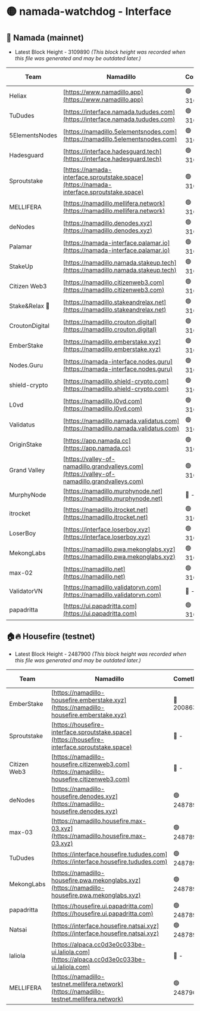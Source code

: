 # 🟡 namada-watchdog - Interface

## 🚀 Namada (mainnet)
- Latest Block Height - 3109890 *(This block height was recorded when this file was generated and may be outdated later.)*

| Team | Namadillo | CometBFT | Indexer | MASP Indexer |
|-|-|-|-|-|
| Heliax | [https://www.namadillo.app](https://www.namadillo.app) | 🟢 3109874 | 🟢 3109874 | 🟢 3109874 |
| TuDudes | [https://interface.namada.tududes.com](https://interface.namada.tududes.com) | 🟢 3109875 | 🟢 3109875 | 🟢 3109875 |
| 5ElementsNodes | [https://namadillo.5elementsnodes.com](https://namadillo.5elementsnodes.com) | 🟢 3109875 | 🟢 3109875 | 🟢 3109874 |
| Hadesguard | [https://interface.hadesguard.tech](https://interface.hadesguard.tech) | 🟢 3109875 | 🟢 3109875 | 🟢 3109875 |
| Sproutstake | [https://namada-interface.sproutstake.space](https://namada-interface.sproutstake.space) | 🟢 3109876 | 🟢 3109875 | 🟢 3109875 |
| MELLIFERA | [https://namadillo.mellifera.network](https://namadillo.mellifera.network) | 🟢 3109876 | 🟢 3109876 | 🟢 3109876 |
| deNodes | [https://namadillo.denodes.xyz](https://namadillo.denodes.xyz) | 🟢 3109877 | 🟢 3109877 | 🟢 3109877 |
| Palamar | [https://namada-interface.palamar.io](https://namada-interface.palamar.io) | 🟢 3109877 | 🟢 3109877 | 🟢 3109877 |
| StakeUp | [https://namadillo.namada.stakeup.tech](https://namadillo.namada.stakeup.tech) | 🟢 3109878 | 🟢 3109878 | 🟢 3109878 |
| Citizen Web3 | [https://namadillo.citizenweb3.com](https://namadillo.citizenweb3.com) | 🟢 3109879 | 🟢 3109878 | 🟢 3109878 |
| Stake&Relax 🦥 | [https://namadillo.stakeandrelax.net](https://namadillo.stakeandrelax.net) | 🟢 3109879 | 🟢 3109879 | 🟢 3109879 |
| CroutonDigital | [https://namadillo.crouton.digital](https://namadillo.crouton.digital) | 🟢 3109880 | 🟢 3109880 | 🟢 3109879 |
| EmberStake | [https://namadillo.emberstake.xyz](https://namadillo.emberstake.xyz) | 🟢 3109880 | 🟢 3109880 | 🟢 3109880 |
| Nodes.Guru | [https://namada-interface.nodes.guru](https://namada-interface.nodes.guru) | 🟢 3109880 | 🟢 3109880 | 🟢 3109880 |
| shield-crypto | [https://namadillo.shield-crypto.com](https://namadillo.shield-crypto.com) | 🟢 3109881 | 🟢 3109880 | 🟢 3109881 |
| L0vd | [https://namadillo.l0vd.com](https://namadillo.l0vd.com) | 🟢 3109881 | 🟢 3109881 | 🟢 3109881 |
| Validatus | [https://namadillo.namada.validatus.com](https://namadillo.namada.validatus.com) | 🟢 3109882 | 🟢 3109882 | 🟢 3109882 |
| OriginStake | [https://app.namada.cc](https://app.namada.cc) | 🟢 3109883 | 🟢 3109883 | 🟢 3109883 |
| Grand Valley | [https://valley-of-namadillo.grandvalleys.com](https://valley-of-namadillo.grandvalleys.com) | 🟢 3109883 | 🟢 3109883 | 🟢 3109884 |
| MurphyNode | [https://namadillo.murphynode.net](https://namadillo.murphynode.net) | 🔴 - | 🔴 - | 🔴 - |
| itrocket | [https://namadillo.itrocket.net](https://namadillo.itrocket.net) | 🟢 3109886 | 🟢 3109886 | 🟢 3109886 |
| LoserBoy | [https://interface.loserboy.xyz](https://interface.loserboy.xyz) | 🟢 3109886 | 🟢 3109886 | 🟢 3109886 |
| MekongLabs | [https://namadillo.pwa.mekonglabs.xyz](https://namadillo.pwa.mekonglabs.xyz) | 🟢 3109887 | 🟢 3109887 | 🟢 3109887 |
| max-02 | [https://namadillo.net](https://namadillo.net) | 🟢 3109887 | 🟢 3109887 | 🟢 3109887 |
| ValidatorVN | [https://namadillo.validatorvn.com](https://namadillo.validatorvn.com) | 🔴 - | 🔴 - | 🔴 - |
| papadritta | [https://ui.papadritta.com](https://ui.papadritta.com) | 🟢 3109890 | 🟢 3109889 | 🟢 3109890 |

## 🏠🔥 Housefire (testnet)
- Latest Block Height - 2487900 *(This block height was recorded when this file was generated and may be outdated later.)*

| Team | Namadillo | CometBFT | Indexer | MASP Indexer |
|-|-|-|-|-|
| EmberStake | [https://namadillo-housefire.emberstake.xyz](https://namadillo-housefire.emberstake.xyz) | 🔴 2008636 | 🔴 - | 🔴 - |
| Sproutstake | [https://housefire-interface.sproutstake.space](https://housefire-interface.sproutstake.space) | 🔴 - | 🔴 - | 🔴 - |
| Citizen Web3 | [https://namadillo-housefire.citizenweb3.com](https://namadillo-housefire.citizenweb3.com) | 🔴 - | 🔴 - | 🔴 - |
| deNodes | [https://namadillo-housefire.denodes.xyz](https://namadillo-housefire.denodes.xyz) | 🟢 2487896 | 🟢 2487896 | 🟢 2487896 |
| max-03 | [https://namadillo.housefire.max-03.xyz](https://namadillo.housefire.max-03.xyz) | 🟢 2487897 | 🔴 2167206 | 🟢 2487897 |
| TuDudes | [https://interface.housefire.tududes.com](https://interface.housefire.tududes.com) | 🟢 2487897 | 🟢 2487897 | 🟢 2487897 |
| MekongLabs | [https://namadillo-housefire.pwa.mekonglabs.xyz](https://namadillo-housefire.pwa.mekonglabs.xyz) | 🟢 2487897 | 🟢 2487897 | 🟢 2487897 |
| papadritta | [https://housefire.ui.papadritta.com](https://housefire.ui.papadritta.com) | 🟢 2487898 | 🟢 2487898 | 🟢 2487898 |
| Natsai | [https://interface.housefire.natsai.xyz](https://interface.housefire.natsai.xyz) | 🟢 2487898 | 🟢 2487898 | 🟢 2487898 |
| laliola | [https://alpaca.cc0d3e0c033be-ui.laliola.com](https://alpaca.cc0d3e0c033be-ui.laliola.com) | 🔴 - | 🔴 - | 🔴 - |
| MELLIFERA | [https://namadillo-testnet.mellifera.network](https://namadillo-testnet.mellifera.network) | 🟢 2487900 | 🟢 2487900 | 🟢 2487900 |

